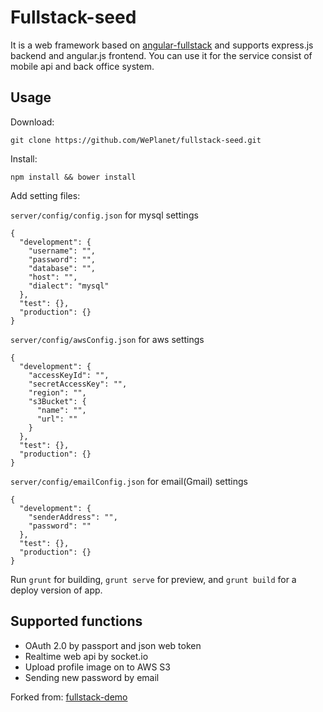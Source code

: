 # Fullstack-seed
It is a web framework based on [angular-fullstack](https://github.com/DaftMonk/generator-angular-fullstack) and supports express.js backend and angular.js frontend. 
You can use it for the service consist of mobile api and back office system.    

## Usage
Download:

`git clone https://github.com/WePlanet/fullstack-seed.git`

Install:

`npm install && bower install`

Add setting files:

`server/config/config.json` for mysql settings

```
{
  "development": {
    "username": "",
    "password": "",
    "database": "",
    "host": "",
    "dialect": "mysql"
  },
  "test": {},
  "production": {}
}
```

`server/config/awsConfig.json` for aws settings

```
{
  "development": {
    "accessKeyId": "",
    "secretAccessKey": "",
    "region": "",
    "s3Bucket": {
      "name": "",
      "url": ""
    }
  },
  "test": {},
  "production": {}
}
```

`server/config/emailConfig.json` for email(Gmail) settings

```
{
  "development": {
    "senderAddress": "",
    "password": ""
  },
  "test": {},
  "production": {}
}
```

Run `grunt` for building, `grunt serve` for preview, and `grunt build` for a deploy version of app.


## Supported functions
* OAuth 2.0 by passport and json web token
* Realtime web api by socket.io
* Upload profile image on to AWS S3
* Sending new password by email


Forked from: [fullstack-demo](https://github.com/DaftMonk/fullstack-demo)
